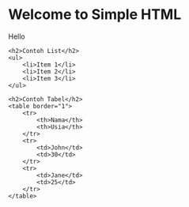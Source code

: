 <!DOCTYPE html>
<html>
<head>
    <title>Simple HTML</title>
</head>
<body>
    <h1>Welcome to Simple HTML</h1>
    <p>Hello</p>

    <h2>Contoh List</h2>
    <ul>
        <li>Item 1</li>
        <li>Item 2</li>
        <li>Item 3</li>
    </ul>

    <h2>Contoh Tabel</h2>
    <table border="1">
        <tr>
            <th>Nama</th>
            <th>Usia</th>
        </tr>
        <tr>
            <td>John</td>
            <td>30</td>
        </tr>
        <tr>
            <td>Jane</td>
            <td>25</td>
        </tr>
    </table>
</body>
</html>

